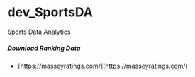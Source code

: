 # dev_SportsDA
Sports Data Analytics 

##### Download Ranking Data
- [https://masseyratings.com/](https://masseyratings.com/) <br/>
